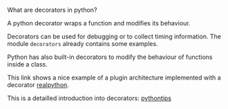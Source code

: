 What are decorators in python?

A python decorator wraps a function and modifies its behaviour.

Decorators can be used for debugging or to collect timing information. The module `decorators`
already contains some examples.

Python has also built-in decorators to modify the behaviour of functions inside a class.

This link shows a nice example of a plugin architecture implemented with a decorator 
[realpython](https://realpython.com/primer-on-python-decorators/).

This is a detailled introduction into decorators: [pythontips](https://book.pythontips.com/en/latest/decorators.html)
